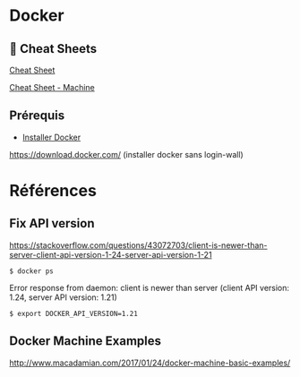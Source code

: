 # Docker 

## :whale: Cheat Sheets

[Cheat Sheet](https://www.docker.com/sites/default/files/Docker_CheatSheet_08.09.2016_0.pdf)

[Cheat Sheet - Machine](http://files.zeroturnaround.com/pdf/zt_docker_cheat_sheet.pdf)

## Prérequis

* [Installer Docker](https://docs.docker.com/engine/getstarted/step_one/#step-1-get-docker)   

https://download.docker.com/ (installer docker sans login-wall)



# Références 

## Fix API version

https://stackoverflow.com/questions/43072703/client-is-newer-than-server-client-api-version-1-24-server-api-version-1-21

```
$ docker ps
```
  Error response from daemon: client is newer than server (client API version: 1.24, server API version: 1.21)

```
$ export DOCKER_API_VERSION=1.21
```

## Docker Machine Examples

http://www.macadamian.com/2017/01/24/docker-machine-basic-examples/
